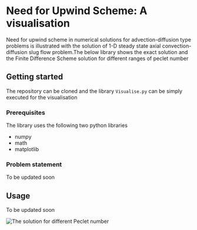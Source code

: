 # Need for Upwind Scheme: A visualisation

Need for upwind scheme in numerical solutions for advection-diffusion type problems is illustrated with the solution of 1-D steady state axial convection-diffusion slug flow problem.The below library shows the exact solution and the Finite Difference Scheme solution for different ranges of peclet number


## Getting started 

The repository can be cloned and the library `Visualise.py` can be simply executed for the visualisation

### Prerequisites 

The library uses the following two python libraries

* numpy
* math
* matplotlib

### Problem statement

To be updated soon

## Usage

To be updated soon

![The solution for different Peclet number](/images/Example.png)





